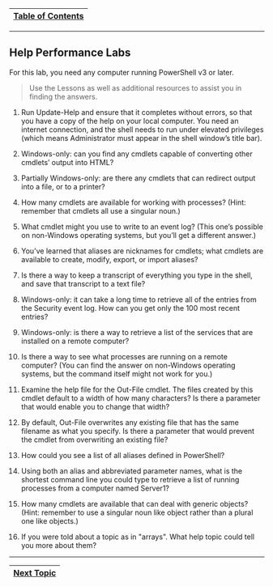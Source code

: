 |[Table of Contents](/00-Table-of-Contents.md)|
|---|

---
## Help Performance Labs

For this lab, you need any computer running PowerShell v3 or later.
> Use the Lessons as well as additional resources to assist you in finding the answers.

1.  Run Update-Help and ensure that it completes without errors, so that you have a copy of the help on your local computer. You need an internet connection, and the shell needs to run under elevated privileges (which means Administrator must appear in the shell window’s title bar).

2.  Windows-only: can you find any cmdlets capable of converting other cmdlets’ output into HTML?

3.  Partially Windows-only: are there any cmdlets that can redirect output into a file, or to a printer?

4.  How many cmdlets are available for working with processes? (Hint: remember that cmdlets all use a singular noun.)

5.  What cmdlet might you use to write to an event log? (This one’s possible on non-Windows operating systems, but you’ll get a different answer.)

6.  You’ve learned that aliases are nicknames for cmdlets; what cmdlets are available to create, modify, export, or import aliases?

7.  Is there a way to keep a transcript of everything you type in the shell, and save that transcript to a text file?

8.  Windows-only: it can take a long time to retrieve all of the entries from the Security event log. How can you get only the 100 most recent entries?

9.  Windows-only: is there a way to retrieve a list of the services that are installed on a remote computer?

10.  Is there a way to see what processes are running on a remote computer? (You can find the answer on non-Windows operating systems, but the command itself might not work for you.)

11.  Examine the help file for the Out-File cmdlet. The files created by this cmdlet default to a width of how many characters? Is there a parameter that would enable you to change that width?

12.  By default, Out-File overwrites any existing file that has the same filename as what you specify. Is there a parameter that would prevent the cmdlet from overwriting an existing file?

13.  How could you see a list of all aliases defined in PowerShell?

14.  Using both an alias and abbreviated parameter names, what is the shortest command line you could type to retrieve a list of running processes from a computer named Server1?

15.  How many cmdlets are available that can deal with generic objects? (Hint: remember to use a singular noun like object rather than a plural one like objects.)

16.  If you were told about a topic as in "arrays". What help topic could tell you more about them?

---

|[Next Topic](/02_Basics_Of_Powershell/04_Providers.md)|
|---|
